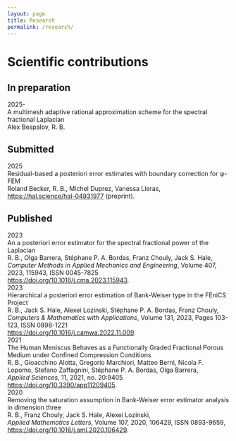 ```yaml
---
layout: page
title: Research 
permalink: /research/
---
```


# Scientific contributions

## In preparation

<div class="wrapper">
  <div><large>2025-</large></div>
  <div><large>A multimesh adaptive rational approximation scheme for the spectral fractional Laplacian</large><br />
  Alex Bespalov, R. B.<br />
  </div>
</div>

## Submitted

<div class="wrapper">
  <div><large>2025</large></div>
  <div><large>Residual-based a posteriori error estimates with boundary correction for <span>&#966;</span>-FEM</large><br />
  Roland Becker, R. B., Michel Duprez, Vanessa Lleras,<br />
  <a href="https://hal.science/hal-04931977" target=_blank>https://hal.science/hal-04931977</a> (preprint).
  </div>
</div>

## Published 

<div class="wrapper">
  <div><large>2023</large></div>
  <div><large>An a posteriori error estimator for the spectral fractional power of the Laplacian</large><br />
  R. B., Olga Barrera, Stéphane P. A. Bordas, Franz Chouly, Jack S. Hale,<br />
  <i>Computer Methods in Applied Mechanics and Engineering</i>, Volume 407, 2023, 115943, ISSN 0045-7825<br />
  <a href="https://doi.org/10.1016/j.cma.2023.115943" target=_blank>https://doi.org/10.1016/j.cma.2023.115943</a>.
  </div>

  <div><large>2023</large></div>
  <div><large>Hierarchical a posteriori error estimation of Bank-Weiser type in the FEniCS Project</large><br />
  R. B., Jack S. Hale, Alexei Lozinski, Stéphane P. A. Bordas, Franz Chouly,<br />
  <i>Computers & Mathematics with Applications</i>, Volume 131, 2023, Pages 103-123, ISSN 0898-1221 <br />
  <a href="https://doi.org/10.1016/j.camwa.2022.11.009" target=_blank>https://doi.org/10.1016/j.camwa.2022.11.009</a>. 
  </div>

  <div><large>2021</large></div>
  <div><large>The Human Meniscus Behaves as a Functionally Graded Fractional Porous Medium under Confined Compression Conditions</large><br />
  R. B., Gioacchino Alotta, Gregorio Marchiori, Matteo Berni, Nicola F. Lopomo, Stefano Zaffagnini, Stéphane P. A. Bordas, Olga Barrera,<br />
  <i>Applied Sciences</i>, 11, 2021, no. 20:9405<br />
  <a href="https://doi.org/10.3390/app11209405" target=_blank>https://doi.org/10.3390/app11209405</a>.
  </div>

  <div><large>2020</large></div>
  <div><large>Removing the saturation assumption in Bank-Weiser error estimator analysis in dimension three</large><br />
  R. B., Franz Chouly, Jack S. Hale, Alexei Lozinski,<br />
  <i>Applied Mathematics Letters</i>, Volume 107, 2020, 106429, ISSN 0893-9659,<br />
  <a href="https://doi.org/10.1016/j.aml.2020.106429" target=_blank>https://doi.org/10.1016/j.aml.2020.106429</a>. 
  </div>
</div>

